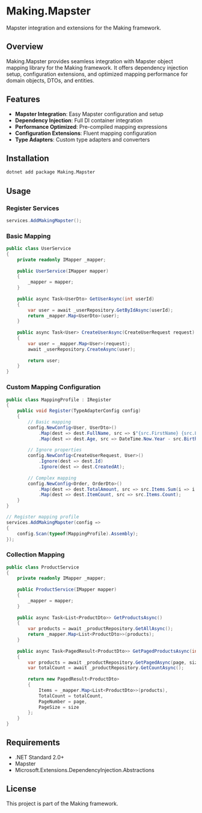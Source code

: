 # Making.Mapster

Mapster integration and extensions for the Making framework.

## Overview

Making.Mapster provides seamless integration with Mapster object mapping library for the Making framework. It offers dependency injection setup, configuration extensions, and optimized mapping performance for domain objects, DTOs, and entities.

## Features

- **Mapster Integration**: Easy Mapster configuration and setup
- **Dependency Injection**: Full DI container integration
- **Performance Optimized**: Pre-compiled mapping expressions
- **Configuration Extensions**: Fluent mapping configuration
- **Type Adapters**: Custom type adapters and converters

## Installation

```bash
dotnet add package Making.Mapster
```

## Usage

### Register Services

```csharp
services.AddMakingMapster();
```

### Basic Mapping

```csharp
public class UserService
{
    private readonly IMapper _mapper;
    
    public UserService(IMapper mapper)
    {
        _mapper = mapper;
    }
    
    public async Task<UserDto> GetUserAsync(int userId)
    {
        var user = await _userRepository.GetByIdAsync(userId);
        return _mapper.Map<UserDto>(user);
    }
    
    public async Task<User> CreateUserAsync(CreateUserRequest request)
    {
        var user = _mapper.Map<User>(request);
        await _userRepository.CreateAsync(user);
        
        return user;
    }
}
```

### Custom Mapping Configuration

```csharp
public class MappingProfile : IRegister
{
    public void Register(TypeAdapterConfig config)
    {
        // Basic mapping
        config.NewConfig<User, UserDto>()
            .Map(dest => dest.FullName, src => $"{src.FirstName} {src.LastName}")
            .Map(dest => dest.Age, src => DateTime.Now.Year - src.BirthYear);
        
        // Ignore properties
        config.NewConfig<CreateUserRequest, User>()
            .Ignore(dest => dest.Id)
            .Ignore(dest => dest.CreatedAt);
        
        // Complex mapping
        config.NewConfig<Order, OrderDto>()
            .Map(dest => dest.TotalAmount, src => src.Items.Sum(i => i.Price * i.Quantity))
            .Map(dest => dest.ItemCount, src => src.Items.Count);
    }
}

// Register mapping profile
services.AddMakingMapster(config =>
{
    config.Scan(typeof(MappingProfile).Assembly);
});
```

### Collection Mapping

```csharp
public class ProductService
{
    private readonly IMapper _mapper;
    
    public ProductService(IMapper mapper)
    {
        _mapper = mapper;
    }
    
    public async Task<List<ProductDto>> GetProductsAsync()
    {
        var products = await _productRepository.GetAllAsync();
        return _mapper.Map<List<ProductDto>>(products);
    }
    
    public async Task<PagedResult<ProductDto>> GetPagedProductsAsync(int page, int size)
    {
        var products = await _productRepository.GetPagedAsync(page, size);
        var totalCount = await _productRepository.GetCountAsync();
        
        return new PagedResult<ProductDto>
        {
            Items = _mapper.Map<List<ProductDto>>(products),
            TotalCount = totalCount,
            PageNumber = page,
            PageSize = size
        };
    }
}
```

## Requirements

- .NET Standard 2.0+
- Mapster
- Microsoft.Extensions.DependencyInjection.Abstractions

## License

This project is part of the Making framework.